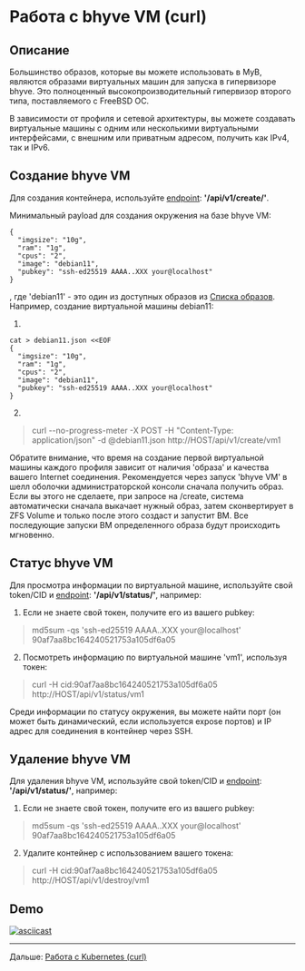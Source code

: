 # Работа с bhyve VM (curl)

## Описание

Большинство образов, которые вы можете использовать в MyB, являются образами виртуальных машин для запуска в гипервизоре bhyve.
Это полноценный высокопроизводительный гипервизор второго типа, поставляемого с FreeBSD ОС.

В зависимости от профиля и сетевой архитектуры, вы можете создавать виртуальные машины с одним или несколькими виртуальными интерфейсами,
с внешним или приватным адресом, получить как IPv4, так и IPv6.

## Создание bhyve VM

Для создания контейнера, используйте [endpoint](api.md): **'/api/v1/create/'**.

Минимальный payload для создания окружения на базе bhyve VM:

```
{
  "imgsize": "10g",
  "ram": "1g",
  "cpus": "2",
  "image": "debian11",
  "pubkey": "ssh-ed25519 AAAA..XXX your@localhost"
}
```

, где 'debian11' - это один из доступных образов из [Списка образов](images.md). Например, создание виртуальной машины debian11:

1)
```
cat > debian11.json <<EOF
{
  "imgsize": "10g",
  "ram": "1g",
  "cpus": "2",
  "image": "debian11",
  "pubkey": "ssh-ed25519 AAAA..XXX your@localhost"
}
```

2)
> curl --no-progress-meter -X POST -H "Content-Type: application/json" -d @debian11.json http://HOST/api/v1/create/vm1

Обратите внимание, что время на создание первой виртуальной машины каждого профиля зависит от наличия 'образа' и качества вашего Internet соединения. 
Рекомендуется через запуск 'bhyve VM' в  шелл оболочки администраторской консоли сначала получить образ. Если вы этого не сделаете, при запросе на /create,
система автоматически сначала выкачает нужный образ, затем сконвертирует в ZFS Volume и только после этого создаст и запустит ВМ. Все последующие
запуски ВМ определенного образа будут происходить мгновенно.


## Статус bhyve VM

Для просмотра информации по виртуальной машине, используйте свой token/CID и [endpoint](api.md): **'/api/v1/status/'**, например:

1) Если не знаете свой токен, получите его из вашего pubkey:
>  md5sum -qs 'ssh-ed25519 AAAA..XXX your@localhost'
> 90af7aa8bc164240521753a105df6a05

2) Посмотреть информацию по виртуальной машине 'vm1', используя токен:
> curl -H cid:90af7aa8bc164240521753a105df6a05 http://HOST/api/v1/status/vm1

Среди информации по статусу окружения, вы можете найти порт (он может быть динамический, если используется expose портов) и IP адрес для соединения в контейнер через SSH.


## Удаление bhyve VM

Для удаления bhyve VM, используйте свой token/CID и [endpoint](api.md): **'/api/v1/status/'**, например:

1) Если не знаете свой токен, получите его из вашего pubkey:
>  md5sum -qs 'ssh-ed25519 AAAA..XXX your@localhost'
> 90af7aa8bc164240521753a105df6a05

2) Удалите контейнер с использованием вашего токена:
> curl -H cid:90af7aa8bc164240521753a105df6a05 http://HOST/api/v1/destroy/vm1

## Demo

[![asciicast](https://asciinema.org/a/492198.svg)](https://asciinema.org/a/492198)

---

Дальше: [Работа с Kubernetes (curl)](k8s_curl.md)
